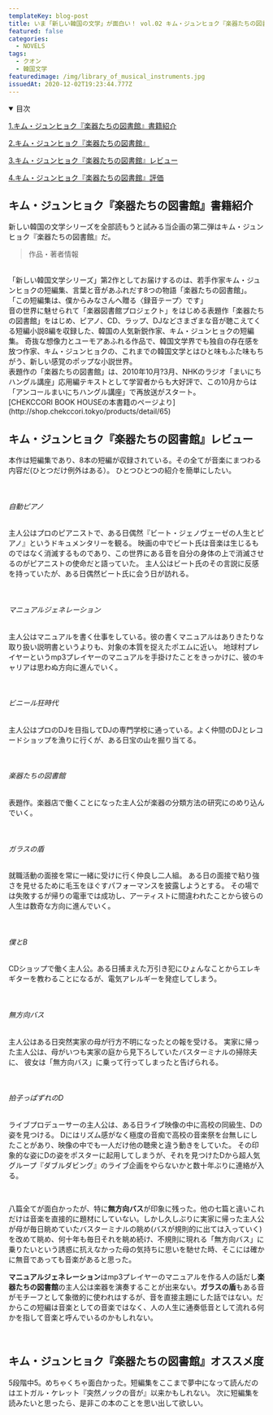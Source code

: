 ```yaml
---
templateKey: blog-post
title: いま「新しい韓国の文学」が面白い！ vol.02 キム・ジュンヒョク『楽器たちの図書館』
featured: false
categories:
  - NOVELS
tags:
  - クオン
  - 韓国文学
featuredimage: /img/library_of_musical_instruments.jpg
issuedAt: 2020-12-02T19:23:44.777Z
---
```

<details open><summary>目次</summary>

[1.キム・ジュンヒョク『楽器たちの図書館』書籍紹介](#1)

[2.キム・ジュンヒョク『楽器たちの図書館』](#2)

[3.キム・ジュンヒョク『楽器たちの図書館』レビュー](#3)

[4.キム・ジュンヒョク『楽器たちの図書館』評価](#4)

</details>

<div id="1"></div>

## キム・ジュンヒョク『楽器たちの図書館』書籍紹介
新しい韓国の文学シリーズを全部読もうと試みる当企画の第二弾はキム・ジュンヒョク『楽器たちの図書館』だ。
>作品・著者情報
<br>
「新しい韓国文学シリーズ」第2作としてお届けするのは、若手作家キム・ジュンヒョクの短編集、言葉と音があふれだす8つの物語「楽器たちの図書館」。
「この短編集は、僕からみなさんへ贈る〈録音テープ〉です」
<br>
音の世界に魅せられて「楽器図書館プロジェクト」をはじめる表題作「楽器たちの図書館」をはじめ、ピアノ、CD、ラップ、DJなどさまざまな音が聴こえてくる短編小説8編を収録した、韓国の人気新鋭作家、キム・ジュンヒョクの短編集。
奇抜な想像力とユーモアあふれる作品で、韓国文学界でも独自の存在感を放つ作家、キム・ジュンヒョクの、これまでの韓国文学とはひと味もふた味もちがう、新しい感覚のポップな小説世界。
<br>
表題作の「楽器たちの図書館」は、2010年10月?3月、NHKのラジオ「まいにちハングル講座」応用編テキストとして学習者からも大好評で、この10月からは「アンコールまいにちハングル講座」で再放送がスタート。<br>
[CHEKCCORI BOOK HOUSEの本書籍のページより](http://shop.chekccori.tokyo/products/detail/65)



<div id="2"></div>

## キム・ジュンヒョク『楽器たちの図書館』レビュー
本作は短編集であり、8本の短編が収録されている。その全てが音楽にまつわる内容だ(ひとつだけ例外はある）。
ひとつひとつの紹介を簡単にしたい。

<br>

###### 自動ピアノ

主人公はプロのピアニストで、ある日偶然『ビート・ジェノヴェーゼの人生とピアノ』というドキュメンタリーを観る。
映画の中でビート氏は音楽は生じるものではなく消滅するものであり、この世界にある音を自分の身体の上で消滅させるのがピアニストの使命だと語っていた。
主人公はビート氏のその言説に反感を持っていたが、ある日偶然ビート氏に会う日が訪れる。

<br>

###### マニュアルジェネレーション

主人公はマニュアルを書く仕事をしている。彼の書くマニュアルはありきたりな取り扱い説明書というよりも、対象の本質を捉えたポエムに近い。
地球村プレイヤーというmp3プレイヤーのマニュアルを手掛けたことをきっかけに、彼のキャリアは思わぬ方向に進んでいく。

<br>

###### ビニール狂時代
主人公はプロのDJを目指してDJの専門学校に通っている。よく仲間のDJとレコードショップを漁りに行くが、ある日宝の山を掘り当てる。

<br>

###### 楽器たちの図書館
表題作。楽器店で働くことになった主人公が楽器の分類方法の研究にのめり込んでいく。

<br>

###### ガラスの盾
就職活動の面接を常に一緒に受けに行く仲良し二人組。
ある日の面接で粘り強さを見せるために毛玉をほぐすパフォーマンスを披露しようとする。
その場では失敗するが帰りの電車では成功し、アーティストに間違われたことから彼らの人生は数奇な方向に進んでいく。

<br>

###### 僕とB
CDショップで働く主人公。ある日捕まえた万引き犯にひょんなことからエレキギターを教わることになるが、電気アレルギーを発症してしまう。

<br>

###### 無方向バス
主人公はある日突然実家の母が行方不明になったとの報を受ける。
実家に帰った主人公は、母がいつも実家の庭から見下ろしていたバスターミナルの掃除夫に、
彼女は「無方向バス」に乗って行ってしまったと告げられる。

<br>

###### 拍子っぱずれのD
ライブプロデューサーの主人公は、ある日ライブ映像の中に高校の同級生、Dの姿を見つける。
Dにはリズム感がなく極度の音痴で高校の音楽祭を台無しにしたことがあり、映像の中でも一人だけ他の聴衆と違う動きをしていた。
その印象的な姿にDの姿をポスターに起用してしまうが、それを見つけたDから超人気グループ『ダブルダビング』のライブ企画をやらないかと数十年ぶりに連絡が入る。

<br>

八篇全てが面白かったが、特に**無方向バス**が印象に残った。他の七篇と違いこれだけは音楽を直接的に題材にしていない。しかし久しぶりに実家に帰った主人公が母が毎日眺めていたバスターミナルの眺め(バスが規則的に出ては入っていく)を改めて眺め、何十年も毎日それを眺め続け、不規則に現れる「無方向バス」に乗りたいという誘惑に抗えなかった母の気持ちに思いを馳せた時、そこには確かに無音であっても音楽があると思った。

**マニュアルジェネレーション**はmp3プレイヤーのマニュアルを作る人の話だし**楽器たちの図書館**の主人公は楽器を演奏することが出来ない。**ガラスの盾**もある音がモチーフとして象徴的に使われはするが、音を直接主題にした話ではない。だからこの短編は音楽としての音楽ではなく、人の人生に通奏低音として流れる何かを指して音楽と呼んでいるのかもしれない。



<br>

<div id="3"></div>

## キム・ジュンヒョク『楽器たちの図書館』オススメ度
5段階中5。めちゃくちゃ面白かった。短編集をここまで夢中になって読んだのはエトガル・ケレット『突然ノックの音が』以来かもしれない。
次に短編集を読みたいと思ったら、是非この本のことを思い出して欲しい。

